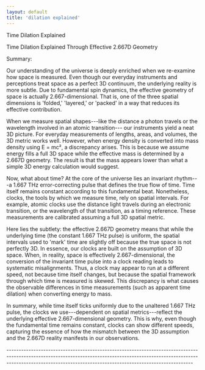 ```yaml
---
layout: default
title: 'dilation explained'
---
```


<p>Time Dilation Explained</p>
<p>Time Dilation Explained Through Effective 2.667D Geometry</p>
<p>Summary:</p>
<p>
  Our understanding of the universe is deeply enriched when we re-examine how
  space is measured. Even though our everyday instruments and perceptions treat
  space as a perfect 3D continuum, the underlying reality is more subtle. Due to
  fundamental spin dynamics, the effective geometry of space is actually
  2.667-dimensional. That is, one of the three spatial dimensions is 'folded,'
  'layered,' or 'packed' in a way that reduces its effective contribution.
</p>
<p>
  When we measure spatial shapes---like the distance a photon travels or the
  wavelength involved in an atomic transition--- our instruments yield a neat 3D
  picture. For everyday measurements of lengths, areas, and volumes, the 3D
  metric works well. However, when energy density is converted into mass density
  using E = mc², a discrepancy arises. This is because we assume energy fills a
  full 3D space while the effective mass is determined by a 2.667D geometry. The
  result is that the mass appears lower than what a simple 3D energy calculation
  would suggest.
</p>
<p>
  Now, what about time? At the core of the universe lies an invariant rhythm---a
  1.667 THz error-correcting pulse that defines the true flow of time. Time
  itself remains constant according to this fundamental beat. Nonetheless,
  clocks, the tools by which we measure time, rely on spatial intervals. For
  example, atomic clocks use the distance light travels during an electronic
  transition, or the wavelength of that transition, as a timing reference. These
  measurements are calibrated assuming a full 3D spatial metric.
</p>
<p>
  Here lies the subtlety: the effective 2.667D geometry means that while the
  underlying time (the constant 1.667 THz pulse) is uniform, the spatial
  intervals used to 'mark' time are slightly off because the true space is not
  perfectly 3D. In essence, our clocks are built on the assumption of 3D space.
  When, in reality, space is effectively 2.667-dimensional, the conversion of
  the invariant time pulse into a clock reading leads to systematic
  misalignments. Thus, a clock may appear to run at a different speed, not
  because time itself changes, but because the spatial framework through which
  time is measured is skewed. This discrepancy is what causes the observable
  differences in time measurements (such as apparent time dilation) when
  converting energy to mass.
</p>
<p>
  In summary, while time itself ticks uniformly due to the unaltered 1.667 THz
  pulse, the clocks we use---dependent on spatial metrics---reflect the
  underlying effective 2.667-dimensional geometry. This is why, even though the
  fundamental time remains constant, clocks can show different speeds, capturing
  the essence of how the mismatch between the 3D assumption and the 2.667D
  reality manifests in our observations.
</p>
<p>
  ----------------------------------------------------------------------------------------------------------------------------------------------------------------------------------------------------------------------------------------
</p>
